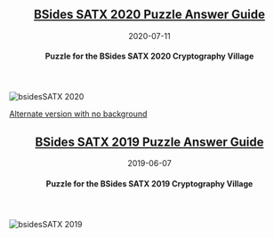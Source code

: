 <article markdown="1">

<header markdown="1">
  
# [BSides SATX 2020 Puzzle Answer Guide](bsides2020.md)

<time class="pubdate" datetime="2020-07-11">2020-07-11</time>

#### Puzzle for the BSides SATX 2020 Cryptography Village

</header>

</article>

![bsidesSATX 2020](https://www.cem.me/art/bsides2020.png "BSides SATX CryptoPuzzle")

[Alternate version with no background](https://raw.githubusercontent.com/cem-/cem-.github.io/8976513e4536dffe9a89acaf44a7958739e538c3/art/bsides20_nobackground.svg)

<article markdown="1">

<header markdown="1">
  
# [BSides SATX 2019 Puzzle Answer Guide](bsides2019.md)

<time class="pubdate" datetime="2019-06-07">2019-06-07</time>

#### Puzzle for the BSides SATX 2019 Cryptography Village

</header>

![bsidesSATX 2019](https://www.cem.me/art/bsides_satx_2019.svg "B-Sides SATX CryptoVillage")

</article>

